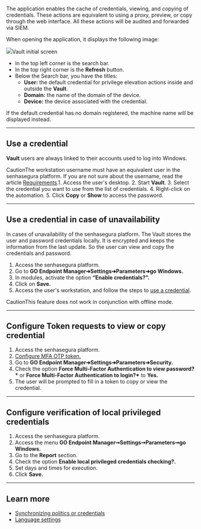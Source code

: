 The application enables the cache of credentials, viewing, and copying of credentials. These actions are equivalent to using a proxy, preview, or copy through the web interface. All these actions will be audited and forwarded via SIEM.

When opening the application, it displays the following image:

![](https://cdn.document360.io/5a1d58df-64ce-42a2-8b23-688477d32f33/Images/Documentation/image-1674593130660.png)Vault initial screen 

* In the top left corner is the search bar.
* In the top right corner is the **Refresh** button.
* Below the Search bar, you have the titles:
	+ **User:** the default credential for privilege elevation actions inside and outside the **Vault**.
	+ **Domain:** the name of the domain of the device.
	+ **Device:** the device associated with the credential.

If the default credential has no domain registered, the machine name will be displayed instead.

---

## Use a credential

**Vault** users are always linked to their accounts used to log into Windows.

CautionThe workstation username must have an equivalent user in the senhasegura platform. If you are not sure about the username, read the article [Requirements](https://docs.senhasegura.io/v3-33/docs/go-endpoint-manager-windows-requirements).1. Access the user's desktop.
2. Start **Vault**.
3. Select the credential you want to use from the list of credentials.
4. Right\-click on the automation.
5. Click **Copy** or **Show** to access the password.



---

## Use a credential in case of unavailability

In cases of unavailability of the senhasegura platform. The Vault stores the user and password credentials locally. It is encrypted and keeps the information from the last update. So the user can view and copy the credentials and password.

1. Access the senhasegura platform.
2. Go to **GO Endpoint Manager➔Settings➔Parameters➔go Windows.**
3. In modules, activate the option **“Enable credentials?”.**
4. Click on **Save.**
5. Access the user's workstation, and follow the steps to [use a credential](https://docs.senhasegura.io/v3-33/docs/en/go-endpoint-manager-windows-agent-vault#use-a-credential).

CautionThis feature does not work in conjunction with offline mode.  


  




---

## Configure Token requests to view or copy credential

1. Access the senhasegura platform.
2. [Configure MFA OTP token.](https://docs.senhasegura.io/v3-33/docs/en/go-endpoint-manager-windows-token-mfa-otp#configure-token-mfa-otp)
3. Go to **GO Endpoint Manager➔Settings➔Parameters➔Security.**
4. Check the option **Force Multi\-Factor Authentication to view password?\*** or **Force Multi\-Factor Authentication to login?\*** to **Yes.**
5. The user will be prompted to fill in a token to copy or view the credential.



---

## Configure verification of local privileged credentials

1. Access the senhasegura platform.
2. Access the menu **GO Endpoint Manager➞Settings➞Parameters➞go Windows.**
3. Go to the **Report** section.
4. Check the option **Enable local privileged credentials checking?.**
5. Set days and times for execution.
6. Click **Save.**



---

## Learn more

* [Synchronizing politics or credentials](/v3-33/docs/go-endpoint-manager-windows-agent-core#synchronizing-politics-or-credentials)
* [Language settings](/v3-33/docs/go-endpoint-manager-windows-agent-core#language-settings)
